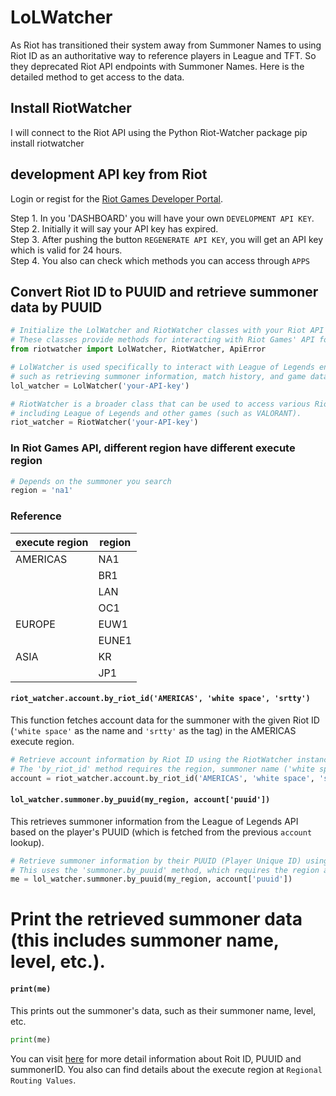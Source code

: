 # LoLWatcher
As Riot has transitioned their system away from Summoner Names to using Riot ID as an authoritative way to reference players in League and TFT. So they deprecated Riot API endpoints with Summoner Names. Here is the detailed method to get access to the data.

## Install RiotWatcher
I will connect to the Riot API using the Python Riot-Watcher package
    pip install riotwatcher

## development API key from Riot
Login or regist for the [Riot Games Developer Portal](https://developer.riotgames.com/).

Step 1. In you 'DASHBOARD' you will have your own `DEVELOPMENT API KEY`.    
Step 2. Initially it will say your API key has expired.    
Step 3. After pushing the button `REGENERATE API KEY`, you will get an API key which is valid for 24 hours.    
Step 4. You also can check which methods you can access through `APPS`

## Convert Riot ID to PUUID and retrieve summoner data by PUUID
```python
# Initialize the LolWatcher and RiotWatcher classes with your Riot API key.
# These classes provide methods for interacting with Riot Games' API for League of Legends data.
from riotwatcher import LolWatcher, RiotWatcher, ApiError

# LolWatcher is used specifically to interact with League of Legends endpoints, 
# such as retrieving summoner information, match history, and game data.
lol_watcher = LolWatcher('your-API-key')    

# RiotWatcher is a broader class that can be used to access various Riot Games APIs, 
# including League of Legends and other games (such as VALORANT).
riot_watcher = RiotWatcher('your-API-key')
```

### In Riot Games API, different region have different execute region
```python
# Depends on the summoner you search
region = 'na1'  
```
### Reference
| execute region | region |
| -- | -- |
|  AMERICAS | NA1 |
|  | BR1 |
|  | LAN |
|  | OC1 |
| EUROPE | EUW1 |
|  | EUNE1 |
| ASIA | KR |
|  | JP1 |

#### `riot_watcher.account.by_riot_id('AMERICAS', 'white space', 'srtty')`
This function fetches account data for the summoner with the given Riot ID (`'white space'` as the name and `'srtty'` as the tag) in the AMERICAS execute region.
```python
# Retrieve account information by Riot ID using the RiotWatcher instance.
# The 'by_riot_id' method requires the region, summoner name ('white space' in this case), and tag ('srtty').
account = riot_watcher.account.by_riot_id('AMERICAS', 'white space', 'srtty')
```

#### `lol_watcher.summoner.by_puuid(my_region, account['puuid'])`
This retrieves summoner information from the League of Legends API based on the player's PUUID (which is fetched from the previous `account` lookup).
```python
# Retrieve summoner information by their PUUID (Player Unique ID) using the LolWatcher instance.
# This uses the 'summoner.by_puuid' method, which requires the region and PUUID (from the previous account lookup).
me = lol_watcher.summoner.by_puuid(my_region, account['puuid'])
```

# Print the retrieved summoner data (this includes summoner name, level, etc.).
#### `print(me)`
This prints out the summoner's data, such as their summoner name, level, etc.
```python
print(me)
```

You can visit [here](https://developer.riotgames.com/docs/lol) for more detail information about Roit ID, PUUID and summonerID. You also can find details about the execute region at `Regional Routing Values`.
